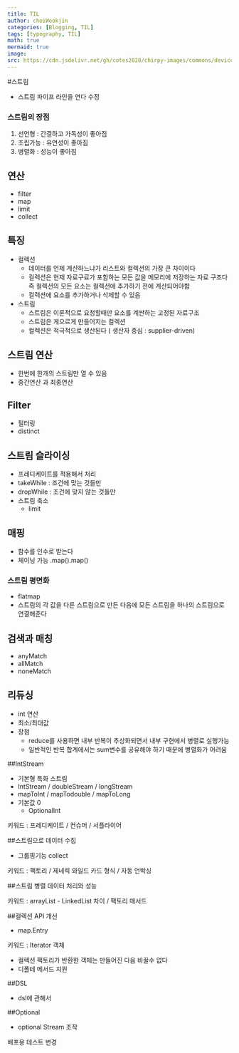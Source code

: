 ```yaml
---
title: TIL
author: choiWookjin
categories: [Blogging, TIL]
tags: [typography, TIL]
math: true
mermaid: true
image:
src: https://cdn.jsdelivr.net/gh/cotes2020/chirpy-images/commons/devices-mockup.png
---
```



#스트림
- 스트림 파이프 라인을 연다 수정

### 스트림의 장점

1. 선언형 : 간결하고 가독성이 좋아짐
2. 조립가능 :  유연성이 좋아짐
3. 병렬화 :  성능이 좋아짐


## 연산
- filter
- map
- limit
- collect

## 특징
- 컬렉션
  - 데이터를 언제 계산하느냐가 리스트와 컬렉션의 가장 큰 차이이다
  - 컬렉션은 현재 자료구료가 포함하는 모든 값을 메모리에 저장하는 자료 구조다 즉 컬렉션의 모든 요소는 컬렉션에 추가하기 전에 계산되어야함
  - 컬렉션에 요소를 추가하거나 삭제할 수 있음
- 스트림
  - 스트림은 이론적으로 요청할때만 요소를 계싼하는 고정된 자료구조
  - 스트림은 게으르게 만들어지는 컬렉션
  - 컬렉션은 적극적으로 생산된다 ( 생산자 중심 : supplier-driven)

## 스트림 연산
- 한번에 한개의 스트림만 열 수 있음
- 중간연산 과 최종연산


## Filter
- 필터링
- distinct

## 스트림 슬라이싱
- 프레디케이트를 적용해서 처리
- takeWhile : 조건에 맞는 것들만
- dropWhile : 조건에 맞지 않는 것들만
- 스트림 축소
  - limit

## 매핑
- 함수를 인수로 받는다
- 체이닝 가능 .map().map()
### 스트림 평면화
- flatmap
- 스트림의 각 값을 다른 스트림으로 만든 다음에 모든 스트림을 하나의 스트림으로 연결해준다

## 검색과 매칭
- anyMatch
- allMatch
- noneMatch

## 리듀싱
- int 연산
- 최소/최대값
- 장점
  - reduce를 사용하면 내부 반복이 추상화되면서 내부 구현에서 병렬로 실행가능
  - 일반적인 반복 합계에서는 sum변수를 공유해야 하기 때문에 병렬화가 어려움

##IntStream
- 기본형 특화 스트림
- IntStream / doubleStream / longStream
- mapToInt / mapTodouble / mapToLong
- 기본값 0
  - OptionalInt

키워드 : 프레디케이트 / 컨슈머 / 서플라이어

##스트림으로 데이터 수집
- 그룹핑기능 collect

키워드 :  팩토리 / 제네릭 와일드 카드 형식 / 자동 언박싱

##스트림 병렬 데이터 처리와 성능


키워드 : arrayList - LinkedList 차이 / 팩토리 매서드


##컬렉션 API 개선
- map.Entry

키워드 : Iterator 객체

- 컬렉션 팩토리가 반환한 객체는 만들어진 다음 바꿀수 없다
- 디폴테 메서드 지원


##DSL
- dsl에 관해서


##Optional
- optional Stream 조작


배포용 테스트 변경




